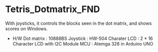 # Tetris_Dotmatrix_FND
 With joysticks, it controls the blocks seen in the dot matrix, and shows scores on Windows.

- H/W
  Dot matrix : 10888BS
  Joystick : HW-504
  Charater LCD : 2 * 16 Character LCD with I2C Module
  MCU : Atemga 328 in Arduino UNO